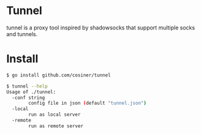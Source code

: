 # Tunnel

tunnel is a proxy tool inspired by shadowsocks that support multiple socks and
tunnels.

# Install
```sh
$ go install github.com/cosiner/tunnel
```

```sh
$ tunnel --help
Usage of ./tunnel:
  -conf string
        config file in json (default "tunnel.json")
  -local
        run as local server
  -remote
        run as remote server
```
